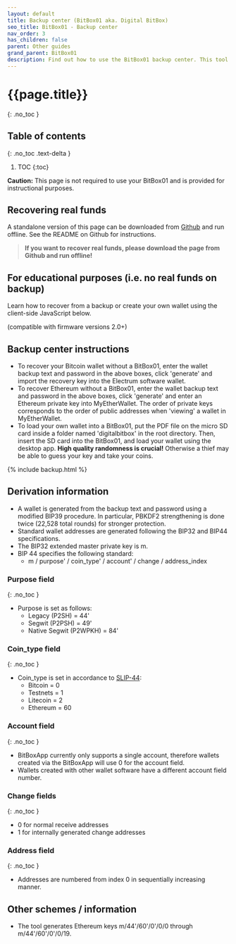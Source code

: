 ```yaml
---
layout: default
title: Backup center (BitBox01 aka. Digital BitBox)
seo_title: BitBox01 - Backup center
nav_order: 3
has_children: false
parent: Other guides
grand_parent: BitBox01
description: Find out how to use the BitBox01 backup center. This tool should only be used if absolutely necessary.
---
```

# {{page.title}}
{: .no_toc }

## Table of contents
{: .no_toc .text-delta }

1. TOC
{:toc}

**Caution:** This page is not required to use your BitBox01 and is provided for instructional purposes.

## Recovering real funds
A standalone version of this page can be downloaded from [Github](https://github.com/digitalbitbox/html_backup) and run offline. See the README on Github for instructions.

> **If you want to recover real funds, please download the page from Github and run offline!**


## For educational purposes (i.e. no real funds on backup)
Learn how to recover from a backup or create your own wallet using the client-side JavaScript below.

(compatible with firmware versions 2.0+)

## Backup center instructions
* To recover your Bitcoin wallet without a BitBox01, enter the wallet backup text and password in the above boxes, click 'generate' and import the recovery key into the Electrum software wallet.
* To recover Ethereum without a BitBox01, enter the wallet backup text and password in the above boxes, click 'generate' and enter an Ethereum private key into MyEtherWallet.
The order of private keys corresponds to the order of public addresses when 'viewing' a wallet in MyEtherWallet.
* To load your own wallet into a BitBox01, put the PDF file
on the micro SD card inside a folder named 'digitalbitbox' in the root directory.
Then, insert the SD card into the BitBox01, and load your wallet using the desktop app.
**High quality randomness is crucial!**
Otherwise a thief may be able to guess your key and take your coins.

{% include backup.html %}


## Derivation information
* A wallet is generated from the backup text and password using a modified BIP39 procedure.
In particular, PBKDF2 strengthening is done twice (22,528 total rounds) for stronger protection.
* Standard wallet addresses are generated following the BIP32 and BIP44 specifications.
* The BIP32 extended master private key is m.
* BIP 44 specifies the following standard:
    * m / purpose' / coin_type' / account' / change / address_index

### Purpose field
{: .no_toc }
* Purpose is set as follows:
    * Legacy (P2SH) = 44'
    * Segwit (P2PSH) = 49'
    * Native Segwit (P2WPKH) = 84'

### Coin_type field
{: .no_toc }
* Coin_type is set in accordance to [SLIP-44](https://github.com/satoshilabs/slips/blob/master/slip-0044.md):
    * Bitcoin = 0
    * Testnets = 1
    * Litecoin = 2
    * Ethereum = 60

### Account field
{: .no_toc }
* BitBoxApp currently only supports a single account, therefore wallets created via the BitBoxApp will use 0 for the account field.
* Wallets created with other wallet software have a different account field number.

### Change fields
{: .no_toc }
* 0 for normal receive addresses
* 1 for internally generated change addresses

### Address field
{: .no_toc }
* Addresses are numbered from index 0 in sequentially increasing manner.

## Other schemes / information
* The tool generates Ethereum keys m/44'/60'/0'/0/0 through m/44'/60'/0'/0/19.
